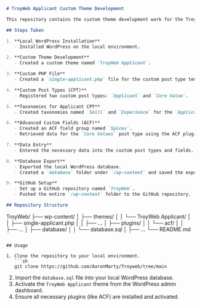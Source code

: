 
```markdown
# TroyWeb Applicant Custom Theme Development

This repository contains the custom theme development work for the TroyWeb Applicant project. The work includes creating a custom WordPress theme, registering custom post types and taxonomies, and developing a post template as per the provided mockups.

## Steps Taken

1. **Local WordPress Installation**
   - Installed WordPress on the local environment.

2. **Custom Theme Development**
   - Created a custom theme named `TroyWeb Applicant`.

3. **Custom PHP File**
   - Created a `single-applicant.php` file for the custom post type template.

4. **Custom Post Types (CPT)**
   - Registered two custom post types: `Applicant` and `Core Value`.

5. **Taxonomies for Applicant CPT**
   - Created taxonomies named `Skill` and `Experience` for the `Applicant` CPT.

6. **Advanced Custom Fields (ACF)**
   - Created an ACF field group named `Spices`.
   - Retrieved data for the `Core Values` post type using the ACF plugin.

7. **Data Entry**
   - Entered the necessary data into the custom post types and fields.

8. **Database Export**
   - Exported the local WordPress database.
   - Created a `database` folder under `/wp-content` and saved the exported data as `database.sql`.

9. **GitHub Setup**
   - Set up a GitHub repository named `TroyWeb`.
   - Pushed the entire `/wp-content` folder to the GitHub repository.

## Repository Structure

```
TroyWeb/
├── wp-content/
│   ├── themes/
│   │   └── TroyWeb Applicant/
│   │       ├── single-applicant.php
│   │       ├── ...
│   ├── plugins/
│   │   └── acf/
│   │       ├── ...
│   ├── database/
│   │   └── database.sql
│   ├── ...
└── README.md
```

## Usage

1. Clone the repository to your local environment.
   ```sh
   git clone https://github.com/AaronMarty/Troyweb/tree/main
   ```
2. Import the `database.sql` file into your local WordPress database.
3. Activate the `TroyWeb Applicant` theme from the WordPress admin dashboard.
4. Ensure all necessary plugins (like ACF) are installed and activated.
